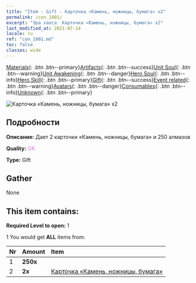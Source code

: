 ```yaml
---
title: "Item - Gift - Карточка «Камень, ножницы, бумага» х2"
permalink: /con_1801/
excerpt: "Эра хаоса  Карточка «Камень, ножницы, бумага» х2"
last_modified_at: 2021-07-14
locale: ru
ref: "con_1801.md"
toc: false
classes: wide
---
```

 [Materials](/ItemsRU/){: .btn .btn--primary}[Artifacts](/ItemsRU/Artifacts/){: .btn .btn--success}[Unit Soul](/ItemsRU/UnitSoul/){: .btn .btn--warning}[Unit Awakening](/ItemsRU/UnitAwakening/){: .btn .btn--danger}[Hero Soul](/ItemsRU/HeroSoul/){: .btn .btn--info}[Hero Skill](/ItemsRU/HeroSkill/){: .btn .btn--primary}[Gift](/ItemsRU/Gift/){: .btn .btn--success}[Event related](/ItemsRU/Events/){: .btn .btn--warning}[Avatars](/ItemsRU/Avatars/){: .btn .btn--danger}[Consumables](/ItemsRU/Consumables/){: .btn .btn--info}[Unknown](/ItemsRU/Unknown/){: .btn .btn--primary}

 ![Карточка «Камень, ножницы, бумага» х2](/images/t/i_907422.png)

## Подробности
 **Описание:** Дает 2 карточки «Камень, ножницы, бумага» и 250 алмазов

 **Quality:** <span style="color: #DA70D6">OK</span>

 **Type:** Gift

## Gather

  None

## This item contains:

 **Required Level to open:** 1

 1 You would get **ALL** items  from:

  | Nr | Amount |     Item    |
  |:---|:-------|:------------|
  | 1 |  **250x** | <i class="fas fa-gem"/> |  | 
  | 2 |  **2x** | [Карточка «Камень, ножницы, бумага»](/ItemsRU/con_547/) |  | 
